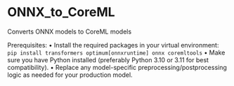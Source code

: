 # ONNX_to_CoreML
Converts ONNX models to CoreML models

Prerequisites:
• Install the required packages in your virtual environment:
```pip install transformers optimum[onnxruntime] onnx coremltools```
• Make sure you have Python installed (preferably Python 3.10 or 3.11 for best compatibility).
• Replace any model-specific preprocessing/postprocessing logic as needed for your production model.
